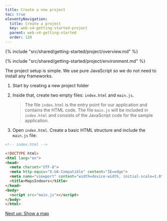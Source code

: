 ```yaml
---
title: Create a new project
toc: true
eleventyNavigation:
  title: Create a project
  key: web-v4-getting-started-project
  parent: web-v4-getting-started
  order: 120
---
```


<!-- Overview -->
{% include "src/shared/getting-started/project/overview.md" %}

<!-- Environment -->
{% include "src/shared/getting-started/project/environment.md" %}

The project setup is simple. We use pure JavaScript so we do not need to install any frameworks.

1. Start by creating a new project folder
1. Inside that, create two empty files: `index.html` and `main.js`.

    > The file `index.html` is the entry point for our application and contains the HTML code. The file `main.js` will be included in `index.html` and consists of the JavaScript code for the sample application.

1. Open `index.html`. Create a basic HTML structure and include the `main.js` file:

```html
<!-- index.html -->

<!DOCTYPE html>
<html lang="en">
<head>
  <meta charset="UTF-8">
  <meta http-equiv="X-UA-Compatible" content="IE=edge">
  <meta name="viewport" content="width=device-width, initial-scale=1.0">
  <title>MapsIndoors</title>
</head>
<body>
  <script src="main.js"></script>
</body>
</html>
```

<p class="next-article"><a class="mi-button mi-button--outline" href="{{ site.url }}/web/v4/getting-started/map/">Next up: Show a map</a></p>
